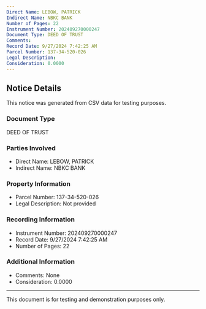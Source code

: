 ```yaml
---
Direct Name: LEBOW, PATRICK
Indirect Name: NBKC BANK
Number of Pages: 22
Instrument Number: 202409270000247
Document Type: DEED OF TRUST
Comments: 
Record Date: 9/27/2024 7:42:25 AM
Parcel Number: 137-34-520-026
Legal Description: 
Consideration: 0.0000
---
```


## Notice Details

This notice was generated from CSV data for testing purposes.

### Document Type
DEED OF TRUST

### Parties Involved
- Direct Name: LEBOW, PATRICK
- Indirect Name: NBKC BANK

### Property Information
- Parcel Number: 137-34-520-026
- Legal Description: Not provided

### Recording Information
- Instrument Number: 202409270000247
- Record Date: 9/27/2024 7:42:25 AM
- Number of Pages: 22

### Additional Information
- Comments: None
- Consideration: 0.0000

---

This document is for testing and demonstration purposes only.
